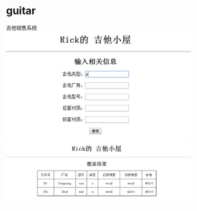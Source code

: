 # guitar
吉他销售系统
![images](https://raw.githubusercontent.com/icermm/guitar/icermm-patch-1/images/1.jpg)
![images](https://raw.githubusercontent.com/icermm/guitar/icermm-patch-1/images/2.jpg)
